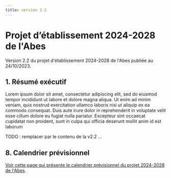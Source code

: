 ```yaml
---
title: version 2.2
---
```


# Projet d’établissement 2024-2028 de l'Abes

Version 2.2 du projet d'établissement 2024-2028 de l'Abes publiée au 24/10/2023.


## 1\. Résumé exécutif

Lorem ipsum dolor sit amet, consectetur adipiscing elit, sed do eiusmod tempor incididunt ut labore et dolore magna aliqua. Ut enim ad minim veniam, quis nostrud exercitation ullamco laboris nisi ut aliquip ex ea commodo consequat. Duis aute irure dolor in reprehenderit in voluptate velit esse cillum dolore eu fugiat nulla pariatur. Excepteur sint occaecat cupidatat non proident, sunt in culpa qui officia deserunt mollit anim id est laborum


TODO : remplacer par le contenu de la v2.2
...

## 8\. Calendrier prévisionnel

[Voir cette page qui présente le calendrier prévisionnel du projet 2024-2028 de l'Abes](projet2024-calendrier).